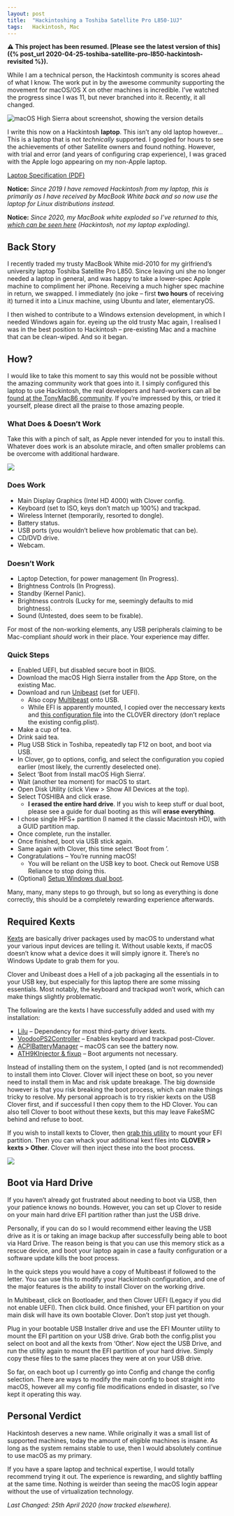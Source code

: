 ```yaml
---
layout: post
title:  "Hackintoshing a Toshiba Satellite Pro L850-1UJ"
tags:   Hackintosh, Mac
---
```


**:warning: This project has been resumed. [Please see the latest version of this]({% post_url 2020-04-25-toshiba-satellite-pro-l850-hackintosh-revisited %}).**

While I am a technical person, the Hackintosh community is scores ahead of what I know. The work put in by the awesome community supporting the movement for macOS/OS X on other machines is incredible. I’ve watched the progress since I was 11, but never branched into it. Recently, it all changed.

![macOS High Sierra about screenshot, showing the version details](https://www.soupbowl.io/wp-content/uploads/2018/08/macOS.png)

I write this now on a Hackintosh **laptop**. This isn’t any old laptop however… This is a laptop that is not _technically_ supported. I googled for hours to see the achievements of other Satellite owners and found nothing. However, with trial and error (and years of configuring crap experience), I was graced with the Apple logo appearing on my non-Apple laptop.

[Laptop Specification (PDF)  
](https://www.soupbowl.io/wp-content/uploads/2018/08/Satellite-Pro-L850-1UJ.pdf)

**Notice:** _Since 2019 I have removed Hackintosh from my laptop, this is primarily as I have received by MacBook White back and so now use the laptop for Linux distributions instead._

**Notice:** _Since 2020, my MacBook white exploded so I’ve returned to this, [which can be seen here](https://www.soupbowl.io/2020/04/toshiba-satellite-pro-l850-hackintosh-revisited/) (Hackintosh, not my laptop exploding)._

## Back Story
I recently traded my trusty MacBook White mid-2010 for my girlfriend’s university laptop Toshiba Satellite Pro L850. Since leaving uni she no longer needed a laptop in general, and was happy to take a lower-spec Apple machine to compliment her iPhone. Receiving a much higher spec machine in return, we swapped. I immediately (no joke – first **two hours** of receiving it) turned it into a Linux machine, using Ubuntu and later, elementaryOS.

I then wished to contribute to a Windows extension development, in which I needed Windows again for. eyeing up the old trusty Mac again, I realised I was in the best position to Hackintosh – pre-existing Mac and a machine that can be clean-wiped. And so it began.

## How?
I would like to take this moment to say this would not be possible without the amazing community work that goes into it. I simply configured this laptop to use Hackintosh, the real developers and hard-workers can all be [found at the TonyMac86 community](https://www.tonymacx86.com). If you’re impressed by this, or tried it yourself, please direct all the praise to those amazing people.

### What Does & Doesn’t Work

Take this with a pinch of salt, as Apple never intended for you to install this. Whatever does work is an absolute miracle, and often smaller problems can be overcome with additional hardware.

![](https://www.soupbowl.io/wp-content/uploads/2018/08/IMG_20180802_222431.jpg)

### Does Work  

*   Main Display Graphics (Intel HD 4000) with Clover config.
*   Keyboard (set to ISO, keys don’t match up 100%) and trackpad.
*   Wireless Internet (temporarily, resorted to dongle).
*   Battery status.
*   USB ports (you wouldn’t believe how problematic that can be).
*   CD/DVD drive.
*   Webcam.

### Doesn’t Work  

*   Laptop Detection, for power management (In Progress).
*   Brightness Controls (In Progress).
*   Standby (Kernel Panic).
*   Brightness controls (Lucky for me, seemingly defaults to mid brightness).
*   Sound (Untested, does seem to be fixable).  

For most of the non-working elements, any USB peripherals claiming to be Mac-compliant _should_ work in their place. Your experience may differ.

### Quick Steps
*   Enabled UEFI, but disabled secure boot in BIOS.
*   Download the macOS High Sierra installer from the App Store, on the existing Mac.
*   Download and run [Unibeast](https://www.tonymacx86.com/resources/unibeast-8-3-2.383/) (set for UEFI).
    *   Also copy [Multibeast](https://www.tonymacx86.com/resources/multibeast-high-sierra-10-3-0.388/) onto USB.
    *   While EFI is apparently mounted, I copied over the neccessary kexts and [this configuration file](https://github.com/RehabMan/OS-X-Clover-Laptop-Config/blob/master/config_HD4000_1366x768.plist) into the CLOVER directory (don’t replace the existing config.plist).
*   Make a cup of tea.
*   Drink said tea.
*   Plug USB Stick in Toshiba, repeatedly tap F12 on boot, and boot via USB.
*   In Clover, go to options, config, and select the configuration you copied earlier (most likely, the currently deselected one).
*   Select ‘Boot from Install macOS High Sierra’.
*   Wait (another tea moment) for macOS to start.
*   Open Disk Utility (click View > Show All Devices at the top).
*   Select TOSHIBA and click erase.
    *   **I erased the entire hard drive**. If you wish to keep stuff or dual boot, please see a guide for dual booting as this will **erase everything**.
*   I chose single HFS+ partition (I named it the classic Macintosh HD), with a GUID partition map.
*   Once complete, run the installer.
*   Once finished, boot via USB stick again.
*   Same again with Clover, this time select ‘Boot from <partition name>’.
*   Congratulations – You’re running macOS!
    *   You will be reliant on the USB key to boot. Check out Remove USB Reliance to stop doing this.
*   (Optional) [Setup Windows dual boot](https://hackintosher.com/guides/hackintosh-dual-boot-windows-10-and-macos-high-sierra/).

Many, many, many steps to go through, but so long as everything is done correctly, this should be a completely rewarding experience afterwards.

## Required Kexts
[Kexts](https://developer.apple.com/library/archive/documentation/Darwin/Conceptual/KEXTConcept/KEXTConceptIntro/introduction.html) are basically driver packages used by macOS to understand what your various input devices are telling it. Without usable kexts, if macOS doesn’t know what a device does it will simply ignore it. There’s no Windows Update to grab them for you.

Clover and Unibeast does a Hell of a job packaging all the essentials in to your USB key, but especially for this laptop there are some missing essentials. Most notably, the keyboard and trackpad won’t work, which can make things slightly problematic.

The following are the kexts I have successfully added and used with my installation:

*   [Lilu](https://github.com/acidanthera/Lilu/releases) – Dependency for most third-party driver kexts.
*   [VoodooPS2Controller](https://bitbucket.org/RehabMan/os-x-voodoo-ps2-controller/downloads/) – Enables keyboard and trackpad post-Clover.
*   [ACPIBatteryManager](https://bitbucket.org/RehabMan/os-x-acpi-battery-driver/downloads/) – macOS can see the battery now.
*   [ATH9KInjector & fixup](https://github.com/black-dragon74/ATH9KFixup/releases) – Boot arguments not necessary.  
    

Instead of installing them on the system, I opted (and is not recommended) to install them into Clover. Clover will inject these on boot, so you never need to install them in Mac and risk update breakage. The big downside however is that you risk breaking the boot process, which can make things tricky to resolve. My personal approach is to try riskier kexts on the USB Clover first, and if successful I then copy them to the HD Clover. You can also tell Clover to boot without these kexts, but this may leave FakeSMC behind and refuse to boot.

If you wish to install kexts to Clover, then [grab this utility](https://www.tonymacx86.com/resources/efi-mounter-v3.280/) to mount your EFI partition. Then you can whack your additional kext files into **CLOVER > kexts > Other**. Clover will then inject these into the boot process.

![](https://www.soupbowl.io/wp-content/uploads/2018/08/Untitled.png)

## Boot via Hard Drive
If you haven’t already got frustrated about needing to boot via USB, then your patience knows no bounds. However, you can set up Clover to reside on your main hard drive EFI partition rather than just the USB drive.

Personally, if you can do so I would recommend either leaving the USB drive as it is or taking an image backup after successfully being able to boot via Hard Drive. The reason being is that you can use this memory stick as a rescue device, and boot your laptop again in case a faulty configuration or a software update kills the boot process.

In the quick steps you would have a copy of Multibeast if followed to the letter. You can use this to modify your Hackintosh configuration, and one of the major features is the ability to install Clover on the working drive.

In Multibeast, click on Bootloader, and then Clover UEFI (Legacy if you did not enable UEFI). Then click build. Once finished, your EFI partition on your main disk will have its own bootable Clover. Don’t stop just yet though.

Plug in your bootable USB Installer drive and use the EFI Mounter utility to mount the EFI partition on your USB drive. Grab both the config.plist you select on boot and all the kexts from ‘Other’. Now eject the USB Drive, and run the utility again to mount the EFI partition of your hard drive. Simply copy these files to the same places they were at on your USB drive.

So far, on each boot up I currently go into Config and change the config selection. There are ways to modify the main config to boot straight into macOS, however all my config file modifications ended in disaster, so I’ve kept it operating this way.

## Personal Verdict
Hackintosh deserves a new name. While originally it was a small list of supported machines, today the amount of eligible machines is insane. As long as the system remains stable to use, then I would absolutely continue to use macOS as my primary.

If you have a spare laptop and technical expertise, I would totally recommend trying it out. The experience is rewarding, and slightly baffling at the same time. Nothing is weirder than seeing the macOS login appear without the use of virtualization technology.

_Last Changed: 25th April 2020 (now tracked elsewhere)._